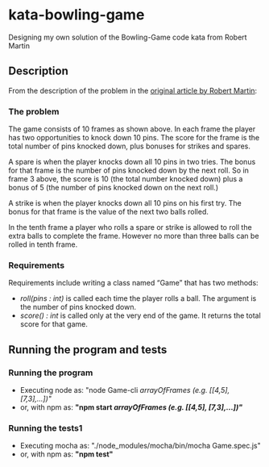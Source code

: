 # kata-bowling-game
Designing my own solution of the Bowling-Game code kata from Robert Martin

## Description

From the description of the problem in the [original article by Robert Martin](http://butunclebob.com/ArticleS.UncleBob.TheBowlingGameKata):

### The problem

The game consists of 10 frames as shown above.  In each frame the player has
two opportunities to knock down 10 pins.  The score for the frame is the total
number of pins knocked down, plus bonuses for strikes and spares.

A spare is when the player knocks down all 10 pins in two tries.  The bonus for
that frame is the number of pins knocked down by the next roll.  So in frame 3
above, the score is 10 (the total number knocked down) plus a bonus of 5 (the
number of pins knocked down on the next roll.)

A strike is when the player knocks down all 10 pins on his first try.  The bonus
for that frame is the value of the next two balls rolled.

In the tenth frame a player who rolls a spare or strike is allowed to roll the extra
balls to complete the frame.  However no more than three balls can be rolled in
tenth frame.

### Requirements

Requirements include writing a class named “Game” that has two methods:
* *roll(pins : int)* is called each time the player rolls a ball.  The argument is the number of pins knocked down.
* *score() : int* is called only at the very end of the game.  It returns the total score for that game.

## Running the program and tests

### Running the program
 * Executing node as: "node Game-cli *arrayOfFrames (e.g. [[4,5], [7,3],...])"*
 * or, with npm as: **"npm start _arrayOfFrames (e.g. [[4,5], [7,3],...])"_**

### Running the tests1
 * Executing mocha as: "./node_modules/mocha/bin/mocha Game.spec.js"
 * or, with npm as: **"npm test"**